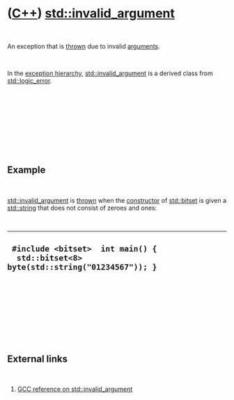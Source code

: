 
 

 

 

 

 

([C++](Cpp.md)) [std::invalid\_argument](CppInvalid_argument.md)
==================================================================

 

An exception that is [thrown](CppThrow.md) due to invalid
[arguments](CppArgument.md).

 

In the [exception hierarchy](CppExceptionHierarchy.md),
[std::invalid\_argument](CppInvalid_argument.md) is a derived class
from [std::logic\_error](CppStdLogic_error.md).

 

 

 

 

 

Example
-------

 

[std::invalid\_argument](CppInvalid_argument.md) is
[thrown](CppThrow.md) when the [constructor](CppConstructor.md) of
[std::bitset](CppStdBitset.md) is given a [std::string](CppStdString.md)
that does not consist of zeroes and ones:

 

  --------------------------------------------------------------------------------------
  ` #include <bitset>  int main() {   std::bitset<8> byte(std::string("01234567")); }`
  --------------------------------------------------------------------------------------

 

 

 

 

 

External links
--------------

 

1.  [GCC reference on
    std::invalid\_argument](http://gcc.gnu.org/onlinedocs/libstdc++/libstdc++-html-USERS-3.4/classstd_1_1invalid__argument.html)

 

 

 

 

 

 

